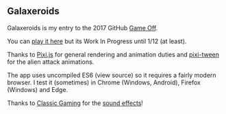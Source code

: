 Galaxeroids
-----------

Galaxeroids is my entry to the 2017 GitHub [Game Off](https://itch.io/jam/game-off-2017).

You can [play it here](https://joegaffey.github.io/galaxeroids/public/) but its Work In Progress until 1/12 (at least).

Thanks to [Pixi.js](http://www.pixijs.com/) for general rendering and animation duties and [pixi-tween](https://github.com/themoonrat/pixi-tween/) for the alien attack animations.

The app uses uncompiled ES6 (view source) so it requires a fairly  modern browser. I test it (sometimes) in Chrome (Windows, Android), Firefox (Windows) and Edge. 

Thanks to [Classic Gaming](http://www.classicgaming.cc) for the [sound effects](http://www.classicgaming.cc/classics/space-invaders/sounds)!